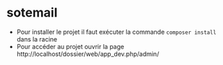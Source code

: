 # sotemail
- Pour installer le projet il faut exécuter la commande ```composer install``` dans la racine
- Pour accéder au projet ouvrir la page http://localhost/dossier/web/app_dev.php/admin/
